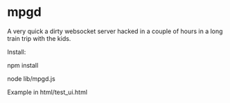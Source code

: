 # mpgd

A very quick a dirty websocket server hacked in a couple of hours in a long train trip with the kids.

Install:

npm install

node lib/mpgd.js

Example in html/test_ui.html
